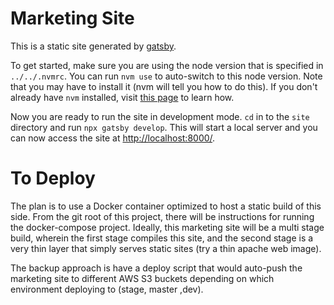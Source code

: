 # Marketing Site

This is a static site generated by [gatsby](https://www.gatsbyjs.org/).

To get started, make sure you are using the node version that is specified in
`../../.nvmrc`. You can run `nvm use` to auto-switch to this node version. Note
that you may have to install it (nvm will tell you how to do this). If you don't
already have `nvm` installed, visit [this page](https://github.com/nvm-sh/nvm#installing-and-updating)
to learn how.

Now you are ready to run the site in development mode. `cd` in to the `site`
directory and run `npx gatsby develop`. This will start a local server and
you can now access the site at [http://localhost:8000/](http://localhost:8000/).

# To Deploy

The plan is to use a Docker container optimized to host a static build of this
side. From the git root of this project, there will be instructions for running
the docker-compose project. Ideally, this marketing site will be a multi stage
build, wherein the first stage compiles this site, and the second stage is a
very thin layer that simply serves static sites (try a thin apache web image).

The backup approach is have a deploy script that would auto-push the marketing
site to different AWS S3 buckets depending on which environment deploying to
(stage, master ,dev).
